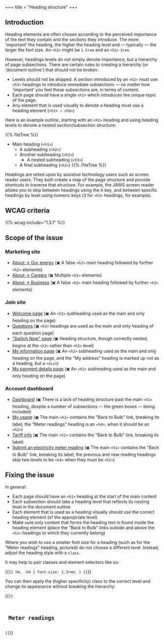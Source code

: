 +++
title = "Heading structure"
+++

## Introduction

Heading elements are often chosen according to the perceived importance of the text they contain and the sections they introduce. The more 'important' the heading, the higher the heading level and — typically — the larger the font size. An `<h3>` might be `1.5rem` and an `<h1>` `3rem`.

However, headings levels do not simply denote importance, but a hierarchy of page subsections. There are certain rules to creating a hierarchy (or 'document outline') that should not be broken:

* Levels should not be skipped. A section introduced by an `<h2>` must use `<h3>` headings to introduce immediate subsections — no matter how 'important' you feel those subsections are, in terms of content.
* Each page should have a single `<h1>` which introduces the unique topic of the page.
* Any element that is used visually to denote a heading must use a heading element (`<h1> → <h6>`)

Here is an example outline, starting with an `<h1>` heading and using heading levels to denote a nested section/subsection structure:

{{% fileTree %}}
* Main heading (`<h1>`)
    * A subheading (`<h2>`)
    * Another subheading (`<h2>`)
      * A nested subheading (`<h3>`)
    * A final subheading (`<h2>`)
{{% /fileTree %}}

Headings are relied upon by assistive technology users such as screen reader users. They both create a map of the page structure and provide shortcuts to traverse that structure. For example, the JAWS screen reader allows you to skip between headings using the <kbd>h</kbd> key, and between specific headings by level using numeric keys (<kbd>3</kbd> for `<h3>` headings, for example).

## WCAG criteria

{{% wcag include="1.3.1" %}}

## Scope of the issue

### Marketing site

* [About → Our energy](https://bulb.co.uk/energy) (✖️ A false `<h2>` main heading followed by further `<h2>` elements)
* [About → Careers](https://bulb.co.uk/careers) (✖️ Multiple `<h1>` elements)
* [About → Business](https://bulb.co.uk/business) (✖️ A false `<h2>` main heading followed by further `<h2>` elements)

### Join site

* [Welcome page](https://join.bulb.co.uk/join/quote) (✖️ An `<h2>` subheading used as the main and only heading on the page)
* [Questions](https://join.bulb.co.uk/join/questions/my-energy) (✖️ `<h2>` headings are used as the main and only heading of each question page)
* ["Switch Now" page](https://join.bulb.co.uk/join/quote-result) (✖️ Heading structure, though correctly nested, begins at the `<h2>` rather than `<h1>` level)
* [My information page](https://join.bulb.co.uk/join/quick-signup) (✖️ An `<h2>` subheading used as the main and only heading on the page, and the "My address" heading is marked up not as a heading, but a `<div>`)
* [My payment details page](https://join.bulb.co.uk/join/quick-signup) (✖️ An `<h2>` subheading used as the main and only heading on the page)

### Account dashboard

* [Dashboard](https://my.staging.bulb.co.uk/dashboard) (✖️ There is a lack of heading structure past the main `<h1>` heading, despite a number of subsections — the green boxes — being included)
* [My usage](https://my.staging.bulb.co.uk/dashboard/usage) (✖️ The main `<h1>` contains the "Back to Bulb" link, breaking its label; the "Meter readings" heading is an `<h4>`, when it should be an `<h2>`)
* [Tariff info](https://my.staging.bulb.co.uk/dashboard/statements) (✖️ The main `<h1>` contains the "Back to Bulb" link, breaking its label)
* [Submit an electricity meter reading](https://my.staging.bulb.co.uk/dashboard/meters/give-reading/electricity) (✖️ The main `<h1>` contains the "Back to Bulb" link, breaking its label; the previous and new reading headings skip two levels to be `<h4>` when they must be `<h2>`)

## Fixing the issue

In general:

* Each page should have an `<h1>` heading at the start of the main content
* Each subsection should take a heading level that reflects its nesting level in the document outline
* Each element that is used as a heading visually should use the correct heading element (of the appropriate level)
* Make sure only content that forms the heading text is found inside the heading element (place the "Back to Bulb" links outside and above the `<h1>` headings to which they currently belong)

Where you wish to use a smaller font size for a heading (such as for the "Meter readings" heading, pictured) do not choose a different level. Instead, adjust the heading style with a `class`.



It may help to pair classes and element selectors like so:

{{<code>}}
h4, .h4 {
  font-size: 1.3rem;
}
{{</code>}}

You can then apply the (higher specificity) class to the correct level and change its appearance without breaking the hierarchy:

{{<code>}}
<h2 class="h4"> Meter readings</h2>
{{</code>}}
